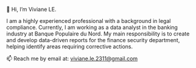 👋 Hi, I’m Viviane LE. 

I am a highly experienced professional with a background in legal compliance. Currently, I am working as a data analyst in the banking industry at Banque Populaire du Nord. My main responsibility is to create and develop data-driven reports for the finance security department, helping identify areas requiring corrective actions.

📫 Reach me by email at: viviane.le.2311@gmail.com 

<!---
vivi-le/vivi-le is a ✨ special ✨ repository because its `README.md` (this file) appears on your GitHub profile.
You can click the Preview link to take a look at your changes.
--->
